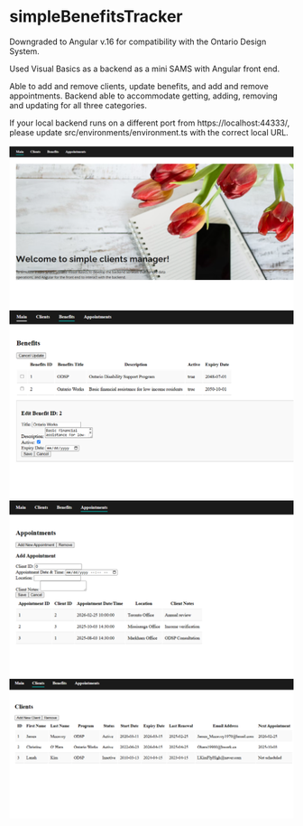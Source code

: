 # simpleBenefitsTracker

Downgraded to Angular v.16 for compatibility with the Ontario Design System.

Used Visual Basics as a backend as a mini SAMS with Angular front end.

Able to add and remove clients, update benefits, and add and remove appointments. Backend able to accommodate getting, adding, removing and updating for all three categories.

If your local backend runs on a different port from https://localhost:44333/, please update src/environments/environment.ts with the correct local URL.


![Main Page](./Images/1.png)
![Updating Benefits](./Images/3.png)
![Adding Appointments](./Images/2.png)
![Displaying Clients](./Images/4.png)
